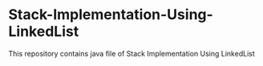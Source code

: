 # Stack-Implementation-Using-LinkedList
This repository contains java file of Stack Implementation Using LinkedList
